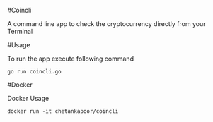 #Coincli

A command line app to check the cryptocurrency directly from your Terminal


#Usage

To run the app execute following command

    go run coincli.go

#Docker

Docker Usage

    docker run -it chetankapoor/coincli



